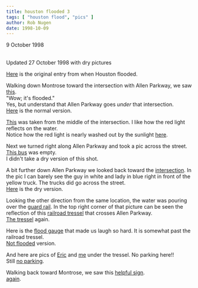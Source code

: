 ```yaml
---
title: houston flooded 3
tags: [ "houston flood", "pics" ]
author: Rob Nugen
date: 1998-10-09
---
```


<title>Houston flooded pics!!</title>

<p class=date>9 October 1998</p>
<br>Updated 27 October 1998 with dry pictures

<p><a href="/cgi-local/journal.pl?date=1998/09/11#Houston_flooded_21">Here</a> is the original entry from when Houston flooded.

<p>Walking down Montrose toward the intersection with Allen Parkway, we saw <a href="/images/home/Houston/floods/1998_september/overview.jpg">this</a>.
<br>"Wow; it's flooded."
<br>Yes, but understand that Allen Parkway goes <em>under</em> that intersection.
<br><a href="/images/home/Houston/floods/1998_september/dryview.jpg">Here</a> is the normal version.

<p><a href="/images/home/Houston/floods/1998_september/red_reflection.jpg">This</a> was
taken from the middle of the intersection.  I like how the red light reflects on the water.
<br>Notice how the red light is nearly washed out by the sunlight <a href="/images/home/Houston/floods/1998_september/no_reflection.jpg">here</a>.

<p>Next we turned right along Allen Parkway and took a pic across the street.  <a href="/images/home/Houston/floods/1998_september/parked.jpg">This bus</a> was empty. 
<br>I didn't take a dry version of this shot.

<p>A bit further down Allen Parkway we looked back toward the <a href="/images/home/Houston/floods/1998_september/wet.jpg">intersection</a>.  In the pic I can barely see the guy in white and lady in blue right in front of the yellow truck.  The trucks did go across the street.
<br><a href="/images/home/Houston/floods/1998_september/dry.jpg">Here</a> is the dry version.

<p>Looking the other direction from the same location, the water was pouring over the <a href="/images/home/Houston/floods/1998_september/over_rail.jpg">guard rail</a>.   In the top right corner of that picture can be seen the reflection of this <a href="/images/home/Houston/floods/1998_september/tressel.jpg">railroad tressel</a> that crosses Allen Parkway.
<br><a href="/images/home/Houston/floods/1998_september/dry_tressel.jpg">The tressel</a> again.

<p>Here is the <a href="/images/home/Houston/floods/1998_september/flood_gauge.jpg">flood gauge</a> that made us laugh so hard.  It is somewhat past the railroad tressel.
<br><a href="/images/home/Houston/floods/1998_september/dry_gauge.jpg">Not flooded</a> version.

<p>And here are pics of <a href="/images/home/Houston/floods/1998_september/eric_no_park.jpg">Eric</a> and <a href="/images/home/Houston/floods/1998_september/rob_no_park.jpg">me</a> under the tressel. 
No parking here!!
<br>Still <a href="/images/home/Houston/floods/1998_september/still_no_parking.jpg">no parking</a>.

<p>Walking back toward Montrose, we saw this <a
href="/images/home/Houston/floods/1998_september/u_st_thomas.jpg">helpful sign</a>.
<br><a href="/images/home/Houston/floods/1998_september/u_st_dry.jpg">again</a>.</p>
